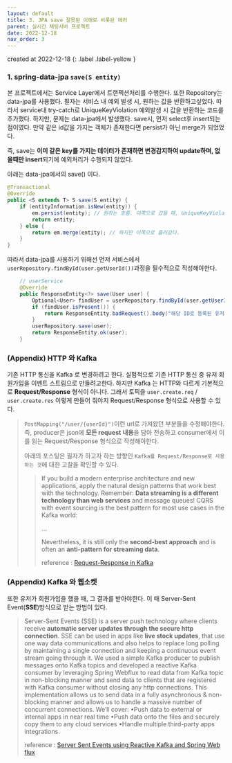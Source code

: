 ```yaml
---
layout: default
title: 3. JPA save 잘못된 이해로 비롯된 에러
parent: 실시간 채팅서버 프로젝트
date: 2022-12-18
nav_order: 3
---
```


created at 2022-12-18
{: .label .label-yellow }

### 1. spring-data-jpa `save(S entity)`
본 프로젝트에서는 Service Layer에서 트랜젝션처리를 수행한다. 
또한 Repository는 data-jpa를 사용했다. 
필자는 서비스 내 예외 발생 시, 원하는 값을 반환하고싶었다. 
따라서 service내 try-catch로 UniqueKeyViolation 예외발생 시 값을 반환하는 코드를 추가했다. 
하지만, 문제는 data-jpa에서 발생했다. save시, 먼저 select후 insert되는 점이였다. 
만약 같은 id값을 가지는 객체가 존재한다면 persist가 아닌 merge가 되었었다. 

즉, save는 **이미 같은 key를 가지는 데이터가 존재하면 변경감지하여 update하며, 없을때만 insert**되기에 예외처리가 수행되지 않았다.

아래는 data-jpa에서의 save() 이다.
```java
@Transactional
@Override
public <S extends T> S save(S entity) {
    if (entityInformation.isNew(entity)) {
        em.persist(entity); // 원하는 흐름. 이쪽으로 갔을 때, UniqueKeyViolation 예외 발생한다.
        return entity;
    } else {
        return em.merge(entity); // 하지만 이쪽으로 흘러갔다.
    }
}
```

따라서 data-jpa를 사용하기 위해선 먼저 서비스에서 `userRepository.findById(user.getUserId())`과정을 필수적으로 작성해야한다.
```java
    // userService
    @Override
    public ResponseEntity<?> save(User user) {
        Optional<User> findUser = userRepository.findById(user.getUserId());
        if (findUser.isPresent()) {
            return ResponseEntity.badRequest().body("해당 ID로 등록된 유저가 존재합니다");
        }
        userRepository.save(user);
        return ResponseEntity.ok(user);
    }
```

### (Appendix) HTTP 와 Kafka
기존 HTTP 통신을 Kafka 로 변경하려고 한다. 실험적으로 기존 HTTP 통신 중 유저 회원가입을 이벤트 스트림으로 만들려고한다. 하지만 Kafka 는 HTTP와 다르게 기본적으로 **Request/Response** 형식이 아니다. 
그래서 토픽을 `user.create.req` / `user.create.res` 이렇게 만들어 줘야지 Request/Response 형식으로 사용할 수 있다.
> `PostMapping("/user/{userId}")`이런 url로 가져왔던 부분들을 수정해야한다. 즉, producer은 json에 **모든 request 내용**을 담아 전송하고 consumer에서 이를 읽는 Request/Response 형식으로 작성해야한다.
>
> 아래의 포스팅은 필자가 하고자 하는 방향인 `Kafka를 Request/Response로 사용하는 것`에 대한 고찰을 확인할 수 있다.
>
> > If you build a modern enterprise architecture and new applications, apply the natural design patterns that work best with the technology. Remember: **Data streaming is a different technology than web services** and message queues! CQRS with event sourcing is the best pattern for most use cases in the Kafka world:
> >
> > ...
> >
> > Nevertheless, it is still only the **second-best approach** and is often an **anti-pattern for streaming data**.
> >
> > reference : [Request-Response in Kafka](https://www.kai-waehner.de/blog/2022/08/12/request-response-with-rest-http-vs-data-streaming-with-apache-kafka/)

### (Appendix) Kafka 와 웹소켓
또한 유저가 회원가입을 했을 때, 그 결과를 받아야한다. 이 때 Server-Sent Event(**SSE**)방식으로 받는 방법이 있다.
> Server-Sent Events (SSE) is a server push technology where clients receive **automatic server updates through the secure http connection**. SSE can be used in apps like **live stock updates**, that use one way data communications and also helps to replace long polling by maintaining a single connection and keeping a continuous event stream going through it. We used a simple Kafka producer to publish messages onto Kafka topics and developed a reactive Kafka consumer by leveraging Spring Webflux to read data from Kafka topic in non-blocking manner and send data to clients that are registered with Kafka consumer without closing any http connections. This implementation allows us to send data in a fully asynchronous & non-blocking manner and allows us to handle a massive number of concurrent connections. We’ll cover: •Push data to external or internal apps in near real time •Push data onto the files and securely copy them to any cloud services •Handle multiple third-party apps integrations
>
> reference : [Server Sent Events using Reactive Kafka and Spring Web flux](https://www.confluent.io/ko-kr/events/kafka-summit-europe-2021/server-sent-events-using-reactive-kafka-and-spring-web-flux/)
